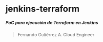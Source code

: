 # jenkins-terraform
##### PoC para ejecución de Terraform en Jenkins  
>Fernando Gutiérrez A.
>Cloud Engineer